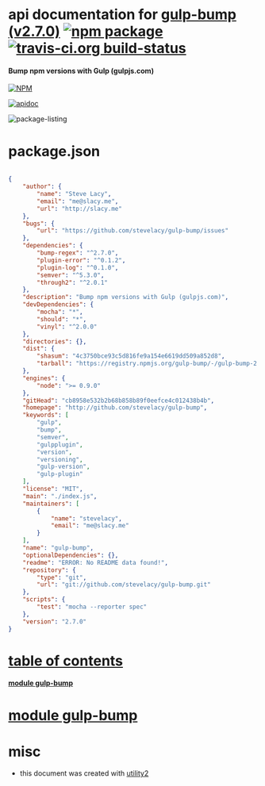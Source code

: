 # api documentation for  [gulp-bump (v2.7.0)](http://github.com/stevelacy/gulp-bump)  [![npm package](https://img.shields.io/npm/v/npmdoc-gulp-bump.svg?style=flat-square)](https://www.npmjs.org/package/npmdoc-gulp-bump) [![travis-ci.org build-status](https://api.travis-ci.org/npmdoc/node-npmdoc-gulp-bump.svg)](https://travis-ci.org/npmdoc/node-npmdoc-gulp-bump)
#### Bump npm versions with Gulp (gulpjs.com)

[![NPM](https://nodei.co/npm/gulp-bump.png?downloads=true)](https://www.npmjs.com/package/gulp-bump)

[![apidoc](https://npmdoc.github.io/node-npmdoc-gulp-bump/build/screen-capture.buildNpmdoc.browser._2Fhome_2Ftravis_2Fbuild_2Fnpmdoc_2Fnode-npmdoc-gulp-bump_2Ftmp_2Fbuild_2Fapidoc.html.png)](https://npmdoc.github.io/node-npmdoc-gulp-bump/build..beta..travis-ci.org/apidoc.html)

![package-listing](https://npmdoc.github.io/node-npmdoc-gulp-bump/build/screen-capture.npmPackageListing.svg)



# package.json

```json

{
    "author": {
        "name": "Steve Lacy",
        "email": "me@slacy.me",
        "url": "http://slacy.me"
    },
    "bugs": {
        "url": "https://github.com/stevelacy/gulp-bump/issues"
    },
    "dependencies": {
        "bump-regex": "^2.7.0",
        "plugin-error": "^0.1.2",
        "plugin-log": "^0.1.0",
        "semver": "^5.3.0",
        "through2": "^2.0.1"
    },
    "description": "Bump npm versions with Gulp (gulpjs.com)",
    "devDependencies": {
        "mocha": "*",
        "should": "*",
        "vinyl": "^2.0.0"
    },
    "directories": {},
    "dist": {
        "shasum": "4c3750bce93c5d816fe9a154e6619dd509a852d8",
        "tarball": "https://registry.npmjs.org/gulp-bump/-/gulp-bump-2.7.0.tgz"
    },
    "engines": {
        "node": ">= 0.9.0"
    },
    "gitHead": "cb8958e532b2b68b858b89f0eefce4c012438b4b",
    "homepage": "http://github.com/stevelacy/gulp-bump",
    "keywords": [
        "gulp",
        "bump",
        "semver",
        "gulpplugin",
        "version",
        "versioning",
        "gulp-version",
        "gulp-plugin"
    ],
    "license": "MIT",
    "main": "./index.js",
    "maintainers": [
        {
            "name": "stevelacy",
            "email": "me@slacy.me"
        }
    ],
    "name": "gulp-bump",
    "optionalDependencies": {},
    "readme": "ERROR: No README data found!",
    "repository": {
        "type": "git",
        "url": "git://github.com/stevelacy/gulp-bump.git"
    },
    "scripts": {
        "test": "mocha --reporter spec"
    },
    "version": "2.7.0"
}
```



# <a name="apidoc.tableOfContents"></a>[table of contents](#apidoc.tableOfContents)

#### [module gulp-bump](#apidoc.module.gulp-bump)



# <a name="apidoc.module.gulp-bump"></a>[module gulp-bump](#apidoc.module.gulp-bump)



# misc
- this document was created with [utility2](https://github.com/kaizhu256/node-utility2)
